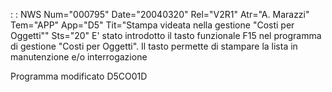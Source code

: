  :  : NWS Num="000795" Date="20040320" Rel="V2R1" Atr="A. Marazzi" Tem="APP" App="D5" Tit="Stampa videata nella gestione "Costi per Oggetti"" Sts="20"
E' stato introdotto il tasto funzionale F15 nel programma di gestione "Costi per Oggetti". Il tasto
permette di stampare la lista in manutenzione e/o interrogazione

Programma modificato
D5CO01D
